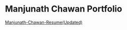 
# Manjunath Chawan Portfolio
[Manjunath-Chawan-Resume(Updated)](https://github.com/user-attachments/files/18535191/Manjunath-Chawan-Resume(Updated))

